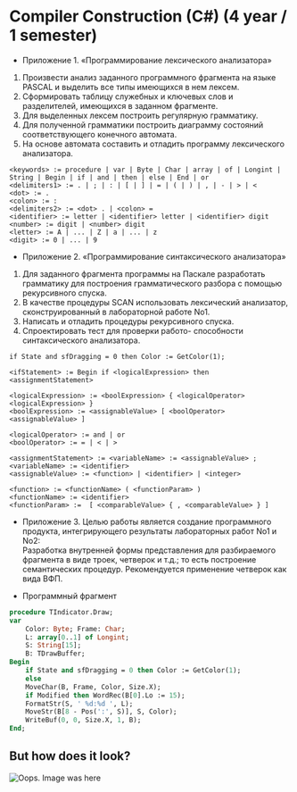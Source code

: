 ﻿# Compiler Construction (C#) (4 year / 1 semester)

* Приложение 1. «Программирование лексического анализатора»  
1. Произвести анализ заданного программного фрагмента на языке PASCAL и выделить все типы имеющихся в нем лексем.  
2. Сформировать таблицу служебных и ключевых слов и разделителей, имеющихся в заданном фрагменте.  
3. Для выделенных лексем построить регулярную грамматику.  
4. Для полученной грамматики построить диаграмму состояний соответствующего конечного автомата.  
5. На основе автомата составить и отладить программу лексического анализатора.  

```
<keywords> := procedure | var | Byte | Char | array | of | Longint | String | Begin | if | and | then | else | End | or
<delimiters1> := . | ; | : | [ | ] | = | ( | ) | , | - | > | <
<dot> := .
<colon> := :
<delimiters2> := <dot> . | <colon> =
<identifier> := letter | <identifier> letter | <identifier> digit
<number> := digit | <number> digit 
<letter> := A | ... | Z | a | ... | z
<digit> := 0 | ... | 9
```

* Приложение 2. «Программирование синтаксического анализатора»  
1. Для заданного фрагмента программы на Паскале разработать грамматику для построения грамматического разбора с помощью рекурсивного спуска.  
2. В качестве процедуры SCAN использовать лексический анализатор, сконструированный в лабораторной работе No1.  
3. Написать и отладить процедуры рекурсивного спуска.  
4. Спроектировать тест для проверки работо- споcобности синтаксического анализатора.  
  
```
if State and sfDragging = 0 then Color := GetColor(1);

<ifStatement> := Begin if <logicalExpression> then <assignmentStatement>

<logicalExpression> := <boolExpression> { <logicalOperator> <logicalExpression> }
<boolExpression> := <assignableValue> [ <boolOperator> <assignableValue> ]

<logicalOperator> := and | or
<boolOperator> := = | < | >

<assignmentStatement> := <variableName> := <assignableValue> ;
<variableName> := <identifier>
<assignableValue> := <function> | <identifier> | <integer>

<function> := <functionName> ( <functionParam> )
<functionName> := <identifier>
<functionParam> :=  [ <comparableValue> { , <comparableValue> } ]
```

* Приложение 3.
Целью работы является создание программного продукта, интегрирующего результаты лабораторных работ No1 и No2:  
Разработка внутренней формы представления для разбираемого фрагмента в виде троек, четверок и т.д.; то есть построение семантических процедур. Рекомендуется применение четверок как вида ВФП.  
  

* Программный фрагмент
```pascal
procedure TIndicator.Draw;  
var  
	Color: Byte; Frame: Char;  
	L: array[0..1] of Longint;  
	S: String[15];  
	B: TDrawBuffer;  
Begin  
	if State and sfDragging = 0 then Color := GetColor(1);  
	else  
	MoveChar(B, Frame, Color, Size.X);  
	if Modified then WordRec(B[0].Lo := 15);  
	FormatStr(S, ' %d:%d ', L);  
	MoveStr(B[8 - Pos(':', S)], S, Color);  
	WriteBuf(0, 0, Size.X, 1, B);  
End;  
```
  
## But how does it look?
![Oops. Image was here](https://gitlab.com/dv1x3r/tti-computer-science/raw/master/IV.%20Fourth%20Year/cs-compiler-construction/screenshot.png)
